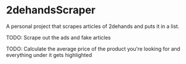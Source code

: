 # 2dehandsScraper
A personal project that scrapes articles of 2dehands and puts it in a list.

TODO: Scrape out the ads and fake articles

TODO: Calculate the average price of the product you're looking for and everything under it gets highlighted